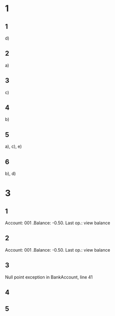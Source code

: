 1
===

1
---
d)

2
---
a)

3
---
c)

4
---
b)

5
---
a), c), e)


6
---
b), d)


3
===

1
---
Account: 001 .Balance: -0.50. Last op.: view balance

2
---
Account: 001 .Balance: -0.50. Last op.: view balance

3
---

Null point exception in BankAccount, line 41

4
---


5
---
